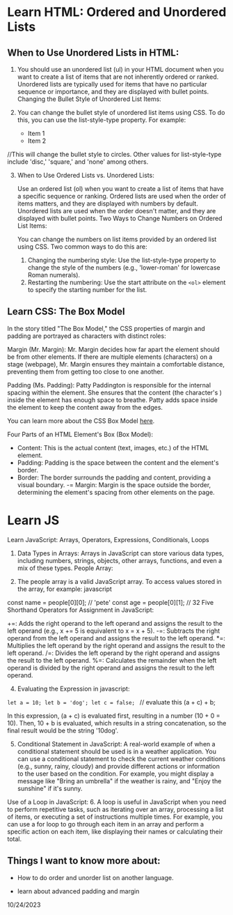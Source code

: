 # Learn HTML: Ordered and Unordered Lists

## When to Use Unordered Lists in HTML:

1. You should use an unordered list (ul) in your HTML document when you want to create a list of items that are not inherently ordered or ranked. Unordered lists are typically used for items that have no particular sequence or importance, and they are displayed with bullet points.
Changing the Bullet Style of Unordered List Items:

2. You can change the bullet style of unordered list items using CSS. To do this, you can use the list-style-type property. For example:


    <ul style="list-style-type: circle;">
        <li>Item 1</li>
        <li>Item 2</li>
    </ul>
//This will change the bullet style to circles. Other values for list-style-type include 'disc,' 'square,' and 'none' among others.

3. When to Use Ordered Lists vs. Unordered Lists:

    Use an ordered list (ol) when you want to create a list of items that have a specific sequence or ranking. Ordered lists are used when the order of items matters, and they are displayed with numbers by default. Unordered lists are used when the order doesn't matter, and they are displayed with bullet points.
    Two Ways to Change Numbers on Ordered List Items:

    You can change the numbers on list items provided by an ordered list using CSS. Two common ways to do this are:
    1. Changing the numbering style: Use the list-style-type property to change the style of the numbers (e.g., 'lower-roman' for lowercase Roman numerals).
    2. Restarting the numbering: Use the start attribute on the `<ol>` element to specify the starting number for the list.


## Learn CSS: The Box Model

In the story titled "The Box Model," the CSS properties of margin and padding are portrayed as characters with distinct roles:

Margin (Mr. Margin): Mr. Margin decides how far apart the element should be from other elements. If there are multiple elements (characters) on a stage (webpage), Mr. Margin ensures they maintain a comfortable distance, preventing them from getting too close to one another.

Padding (Ms. Padding): Patty Paddington is responsible for the internal spacing within the element. She ensures that the content (the character's ) inside the element has enough space to breathe. Patty adds space inside the element to keep the content away from the edges.


<body>
    <p>You can learn more about the CSS Box Model <a href="https://developer.mozilla.org/en-US/docs/Learn/CSS/Building_blocks/The_box_model">here</a>.</p>
</body>


Four Parts of an HTML Element's Box (Box Model):

- Content: This is the actual content (text, images, etc.) of the HTML element.
- Padding: Padding is the space between the content and the element's border.
- Border: The border surrounds the padding and content, providing a visual boundary.
-= Margin: Margin is the space outside the border, determining the element's spacing from other elements on the page.


# Learn JS
Learn JavaScript: Arrays, Operators, Expressions, Conditionals, Loops

1. Data Types in Arrays:
Arrays in JavaScript can store various data types, including numbers, strings, objects, other arrays, functions, and even a mix of these types.
People Array:

2. The people array is a valid JavaScript array. To access values stored in the array, for example:
javascript

const name = people[0][0]; // 'pete'
const age = people[0][1];  // 32
Five Shorthand Operators for Assignment in JavaScript:

+=: Adds the right operand to the left operand and assigns the result to the left operand (e.g., x += 5 is equivalent to x = x + 5).
-=: Subtracts the right operand from the left operand and assigns the result to the left operand.
*=: Multiplies the left operand by the right operand and assigns the result to the left operand.
/=: Divides the left operand by the right operand and assigns the result to the left operand.
%=: Calculates the remainder when the left operand is divided by the right operand and assigns the result to the left operand.


4.  Evaluating the Expression in javascript: 

`let a = 10;
let b = 'dog';
let c = false;
`
// evaluate this
(a + c) + b;

In this expression, (a + c) is evaluated first, resulting in a number (10 + 0 = 10). Then, 10 + b is evaluated, which results in a string concatenation, so the final result would be the string '10dog'.


5. Conditional Statement in JavaScript: A real-world example of when a conditional statement should be used is in a weather application. You can use a conditional statement to check the current weather conditions (e.g., sunny, rainy, cloudy) and provide different actions or information to the user based on the condition. For example, you might display a message like "Bring an umbrella" if the weather is rainy, and "Enjoy the sunshine" if it's sunny.


Use of a Loop in JavaScript:
6. A loop is useful in JavaScript when you need to perform repetitive tasks, such as iterating over an array, processing a list of items, or executing a set of instructions multiple times. For example, you can use a for loop to go through each item in an array and perform a specific action on each item, like displaying their names or calculating their total.



## Things I want to know more about:
- How to do order and unorder list on another language.

- learn about advanced padding and margin

10/24/2023
